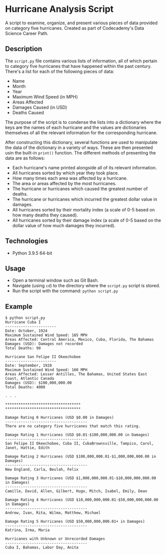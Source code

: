 # Hurricane Analysis Script
A script to examine, organize, and present various pieces of data provided on category five hurricanes. Created as part of Codecademy's Data Science Career Path.

## Description
The `script.py` file contains various lists of information, all of which pertain to category five hurricanes that have happened within the past century. There's a list for each of the following pieces of data:

* Name
* Month
* Year
* Maximum Wind Speed (in MPH)
* Areas Affected
* Damages Caused (in USD)
* Deaths Caused

The purpose of the script is to condense the lists into a dictionary where the keys are the names of each hurricane and the values are dictionaries themselves of all the relevant information for the corresponding hurricane. 

After constructing this dictionary, several functions are used to manipulate the data of the dictionary in a variety of ways. These are then presented usin the built-in `print()` function. The different methods of presenting the data are as follows:

* Each hurricane's name printed alongside all of its relevant information.
* All hurricanes sorted by which year they took place.
* How many times each area was affected by a hurricane.
* The area or areas affected by the most hurricanes.
* The hurricane or hurricanes which caused the greatest number of deaths.
* The hurricane or hurricanes which incurred the greatest dollar value in damages.
* All hurricanes sorted by their mortality index (a scale of 0-5 based on how many deaths they caused).
* All hurricanes sorted by their damage index (a scale of 0-5 based on the dollar value of how much damages they incurred).

## Technologies
* Python 3.9.5 64-bit

## Usage
* Open a terminal window such as Git Bash.
* Navigate (using `cd`) to the directory where the `script.py` script is stored.
* Run the script with the command: `python script.py`

## Example

```
$ python script.py
Hurricane Cuba I
-----------------------
Date: October, 1924
Maximum Sustained Wind Speed: 165 MPH
Areas Affected: Central America, Mexico, Cuba, Florida, The Bahamas
Damages (USD): Damages not recorded
Total Deaths: 90

Hurricane San Felipe II Okeechobee
-----------------------
Date: September, 1928
Maximum Sustained Wind Speed: 160 MPH
Areas Affected: Lesser Antilles, The Bahamas, United States East Coast, Atlantic Canada
Damages (USD): $100,000,000.00
Total Deaths: 4000

. . .

**********************************
**********************************

Damage Rating 0 Hurricanes (USD $0.00 in Damages)
-------------------------------------
There are no category five hurricanes that match this rating.

Damage Rating 1 Hurricanes (USD $0.01-$100,000,000.00 in Damages)
-------------------------------------
San Felipe II Okeechobee, Cuba II, CubaBrownsville, Tampico, Carol, Janet, Hattie, Edith

Damage Rating 2 Hurricanes (USD $100,000,000.01-$1,000,000,000.00 in Damages)
-------------------------------------
New England, Carla, Beulah, Felix

Damage Rating 3 Hurricanes (USD $1,000,000,000.01-$10,000,000,000.00 in Damages)
-------------------------------------
Camille, David, Allen, Gilbert, Hugo, Mitch, Isabel, Emily, Dean

Damage Rating 4 Hurricanes (USD $10,000,000,000.01-$50,000,000,000.00 in Damages)
-------------------------------------
Andrew, Ivan, Rita, Wilma, Matthew, Michael

Damage Rating 5 Hurricanes (USD $50,000,000,000.01+ in Damages)
-------------------------------------
Katrina, Irma, Maria

Hurricanes with Unknown or Unrecorded Damages
-------------------------------------
Cuba I, Bahamas, Labor Day, Anita

```
